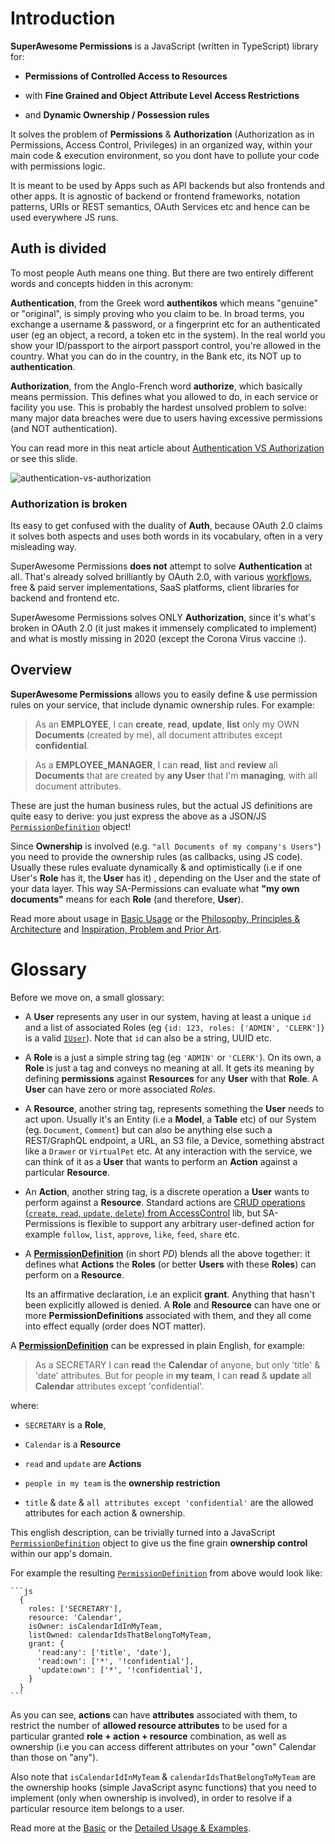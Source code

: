 # Introduction

**SuperAwesome Permissions** is a JavaScript (written in TypeScript) library for:

 * **Permissions of Controlled Access to Resources**

 * with **Fine Grained and Object Attribute Level Access Restrictions**

 * and **Dynamic Ownership / Possession rules**

It solves the problem of **Permissions** & **Authorization** (Authorization as in Permissions, Access Control, Privileges) in an organized way, within your main code & execution environment, so you dont have to pollute your code with permissions logic.

It is meant to be used by Apps such as API backends but also frontends and other apps. It is agnostic of backend or frontend frameworks, notation patterns, URIs or REST semantics, OAuth Services etc and hence can be used everywhere JS runs.

## Auth is divided

To most people Auth means one thing. But there are two entirely different words and concepts hidden in this acronym: 

**Authentication**, from the Greek word **authentikos** which means "genuine" or "original", is simply proving who you claim to be. In broad terms, you exchange a username & password, or a fingerprint etc for an authenticated user (eg an object, a record, a token etc in the system). In the real world you show your ID/passport to the airport passport control, you're allowed in the country. What you can do in the country, in the Bank etc, its NOT up to **authentication**.     
  
**Authorization**, from the Anglo-French word **authorize**, which basically means permission. This defines what you allowed to do, in each service or facility you use. This is probably the hardest unsolved problem to solve: many major data breaches were due to users having excessive permissions (and NOT authentication).    

You can read more in this neat article about [Authentication VS Authorization](https://www.okta.com/identity-101/authentication-vs-authorization/) or see this slide.

![authentication-vs-authorization](/images/authentication-vs-authorization.png "Authentication VS Authorization")

### Authorization is broken

Its easy to get confused with the duality of **Auth**, because OAuth 2.0 claims it solves both aspects and uses both words in its vocabulary, often in a very misleading way.   

SuperAwesome Permissions **does not** attempt to solve **Authentication** at all. That's already solved brilliantly by OAuth 2.0, with various [workflows](https://auth0.com/docs/api-auth/which-oauth-flow-to-use), free & paid server implementations, SaaS platforms, client libraries for backend and frontend etc.    

SuperAwesome Permissions solves ONLY **Authorization**, since it's what's broken in OAuth 2.0 (it just makes it immensely complicated to implement) and what is mostly missing in 2020 (except the Corona Virus vaccine :). 

## Overview

**SuperAwesome Permissions** allows you to easily define & use permission rules on your service, that include dynamic ownership rules. For example:

> As an **EMPLOYEE**, I can **create**, **read**, **update**, **list** only my OWN **Documents** (created by me), all document attributes except **confidential**.

> As a **EMPLOYEE_MANAGER**, I can **read**, **list** and **review** all **Documents** that are created by **any User** that I'm **managing**, with all document attributes.

These are just the human business rules, but the actual JS definitions are quite easy to derive: you just express the above as a JSON/JS [`PermissionDefinition`](/classes/PermissionDefinition_DOCS.html) object!

Since **Ownership** is involved (e.g. `"all Documents of my company's Users"`) you need to provide the ownership rules (as callbacks, using JS code). Usually these rules evaluate dynamically & and optimistically (i.e if one User's **Role** has it, the **User** has it) , depending on the User and the state of your data layer. This way SA-Permissions can evaluate what __"my own documents"__ means for each **Role** (and therefore, **User**).

Read more about usage in [Basic Usage](/additional-documentation/basic-usage.html) or the [Philosophy, Principles & Architecture](/additional-documentation/philosophy,-principles-&-architecture.html) and [Inspiration, Problem and Prior Art](/additional-documentation/inspiration,-problem,-prior-art.html).

# Glossary

Before we move on, a small glossary:

* A **User** represents any user in our system, having at least a unique `id` and a list of associated Roles (eg `{id: 123, roles: ['ADMIN', 'CLERK']}` is a valid [`IUser`](/interfaces/IUser.html)). Note that `id` can also be a string, UUID etc.

* A **Role** is a just a simple string tag (eg `'ADMIN'` or `'CLERK'`). On its own, a **Role** is just a tag and conveys no meaning at all. It gets its meaning by defining **permissions** against **Resources** for any **User** with that **Role**. A **User** can have zero or more associated *Roles*.

* A **Resource**, another string tag, represents something the **User** needs to act upon. Usually it's an Entity (i.e a **Model**, a **Table** etc) of our System (eg. `Document`, `Comment`) but can also be anything else such a REST/GraphQL endpoint, a URL, an S3 file, a Device, something abstract like a `Drawer` or `VirtualPet` etc. At any interaction with the service, we can think of it as a **User** that wants to perform an **Action** against a particular **Resource**.

* An **Action**, another string tag, is a discrete operation a **User** wants to perform against a **Resource**. Standard actions are [CRUD operations (`create`, `read`, `update`, `delete`) from AccessControl](https://onury.io/accesscontrol/?content=guide#actions-and-action-attributes) lib, but SA-Permissions is flexible to support any arbitrary user-defined action for example `follow`, `list`, `approve`, `like`, `feed`, `share` etc.

* A [**PermissionDefinition**](/classes/PermissionDefinition_DOCS.html) (in short *PD*) blends all the above together: it defines what **Actions** the **Roles** (or better **Users** with these **Roles**) can perform on a **Resource**.

  Its an affirmative declaration, i.e an explicit **grant**. Anything that hasn't been explicitly allowed is denied. A **Role** and **Resource** can have one or more **PermissionDefinitions** associated with them, and they all come into effect equally (order does NOT matter).

 A [**PermissionDefinition**](/classes/PermissionDefinition_DOCS.html) can be expressed in plain English, for example:

 > As a SECRETARY I can **read** the **Calendar** of anyone, but only 'title' & 'date' attributes.
   But for people in **my team**, I can **read** & **update** all **Calendar** attributes except 'confidential'.

 where:

  * `SECRETARY` is a **Role**,

  * `Calendar` is a **Resource**

  * `read` and `update` are **Actions**

  * `people in my team` is the **ownership restriction**

  * `title` & `date` & `all attributes except 'confidential'` are the allowed attributes for each action & ownership.

  This english description, can be trivially turned into a JavaScript [`PermissionDefinition`](/classes/PermissionDefinition_DOCS.html) object to give us the fine grain **ownership control** within our app's domain. 
  
  For example the resulting [`PermissionDefinition`](/classes/PermissionDefinition_DOCS.html) from above would look like:

    ```js
      {
        roles: ['SECRETARY'],
        resource: 'Calendar',
        isOwner: isCalendarIdInMyTeam,
        listOwned: calendarIdsThatBelongToMyTeam,
        grant: {
          'read:any': ['title', 'date'],
          'read:own': ['*', '!confidential'],
          'update:own': ['*', '!confidential'],
        }
      }
    ```

  As you can see, **actions** can have **attributes** associated with them, to restrict the number of **allowed resource attributes** to be used for a particular granted **role + action + resource** combination, as well as ownership (i.e you can access different attributes on your "own" Calendar than those on "any"). 
  
  Also note that `isCalendarIdInMyTeam` & `calendarIdsThatBelongToMyTeam` are the ownership hooks (simple JavaScript async functions) that you need to implement (only when ownership is involved), in order to resolve if a particular resource item belongs to a user.
  
 Read more at the [Basic](/additional-documentation/basic-usage.html) or the [Detailed Usage & Examples](/additional-documentation/detailed-usage-&-examples.html).
